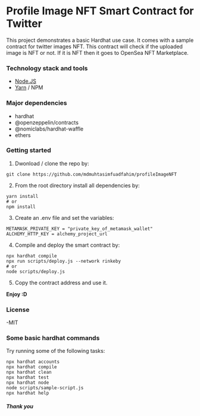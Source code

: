 # Profile Image NFT Smart Contract for Twitter

This project demonstrates a basic Hardhat use case. It comes with a sample contract for twitter images NFT. This contract will check if the uploaded image is NFT or not. If it is NFT then it goes to OpenSea NFT Marketplace.


### Technology stack and tools

  - [Node.JS](https://nodejs.org/en/)
  - [Yarn](https://yarnpkg.com/) / NPM

### Major dependencies

  - hardhat
  - @openzeppelin/contracts
  - @nomiclabs/hardhat-waffle
  - ethers

### Getting started

 1. Dwonload / clone the repo by:
 ```shell
 git clone https://github.com/mdmuhtasimfuadfahim/profileImageNFT
 ```
 2. From the root directory install all dependencies by:
 ```shell
 yarn install 
 # or
 npm install
 ```
 3. Create an .env file and set the variables:
 ```shell
 METAMASK_PRIVATE_KEY = "private_key_of_metamask_wallet"
 ALCHEMY_HTTP_KEY = alchemy_project_url
 ```
 4. Compile and deploy the smart contract by:
 ```shell
 npx hardhat compile
 npx run scripts/deploy.js --network rinkeby
 # or
 node scripts/deploy.js
 ```
 5. Copy the contract address and use it.

 **Enjoy :D**

### License
  -MIT

### Some basic hardhat commands 

Try running some of the following tasks:

```shell
npx hardhat accounts
npx hardhat compile
npx hardhat clean
npx hardhat test
npx hardhat node
node scripts/sample-script.js
npx hardhat help
```

##### Thank you
